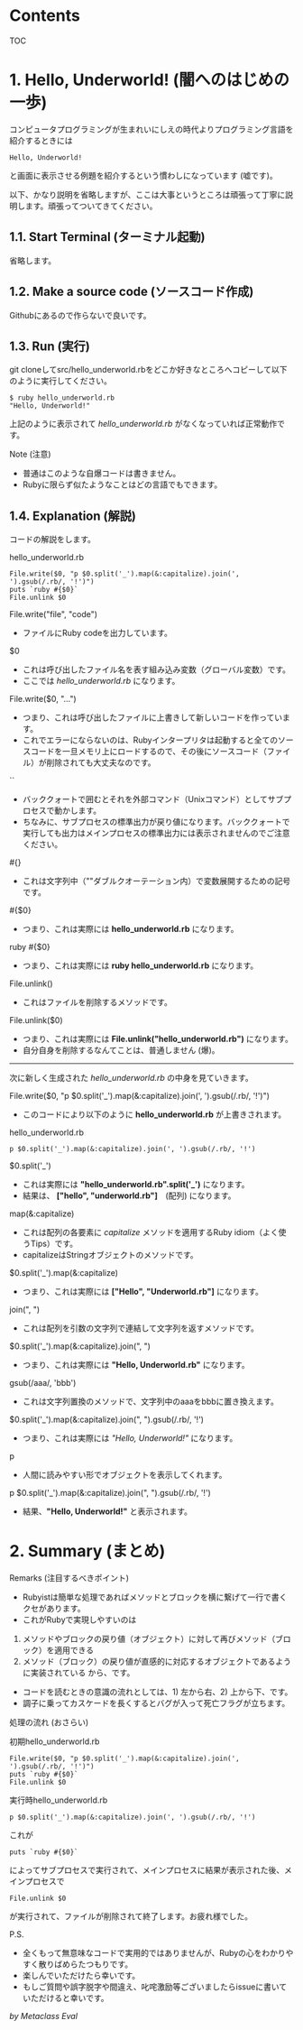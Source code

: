 Contents
=================

TOC

# 1. Hello, Underworld! (闇へのはじめの一歩)

コンピュータプログラミングが生まれいにしえの時代よりプログラミング言語を紹介するときには

```
Hello, Underworld!
```

と画面に表示させる例題を紹介するという慣わしになっています (嘘です)。


以下、かなり説明を省略しますが、ここは大事というところは頑張って丁寧に説明します。頑張ってついてきてください。

## 1.1. Start Terminal (ターミナル起動)

省略します。

## 1.2. Make a source code (ソースコード作成)

Githubにあるので作らないで良いです。

## 1.3. Run (実行)

git cloneしてsrc/hello_underworld.rbをどこか好きなところへコピーして以下のように実行してください。

```
$ ruby hello_underworld.rb
"Hello, Underworld!"
```

上記のように表示されて *hello_underworld.rb* がなくなっていれば正常動作です。

Note (注意)
* 普通はこのような自爆コードは書きません。
* Rubyに限らず似たようなことはどの言語でもできます。

## 1.4. Explanation (解説)

コードの解説をします。

hello_underworld.rb
```
File.write($0, "p $0.split('_').map(&:capitalize).join(', ').gsub(/.rb/, '!')")
puts `ruby #{$0}`
File.unlink $0
```

File.write("file", "code")
* ファイルにRuby codeを出力しています。

$0
* これは呼び出したファイル名を表す組み込み変数（グローバル変数）です。
* ここでは *hello_underworld.rb* になります。

File.write($0, "...")
* つまり、これは呼び出したファイルに上書きして新しいコードを作っています。
* これでエラーにならないのは、Rubyインタープリタは起動すると全てのソースコードを一旦メモリ上にロードするので、その後にソースコード（ファイル）が削除されても大丈夫なのです。

``
* バッククォートで囲むとそれを外部コマンド（Unixコマンド）としてサブプロセスで動かします。
* ちなみに、サブプロセスの標準出力が戻り値になります。バッククォートで実行しても出力はメインプロセスの標準出力には表示されませんのでご注意ください。


#{}
* これは文字列中（""ダブルクオーテーション内）で変数展開するための記号です。

#{$0}
* つまり、これは実際には **hello_underworld.rb** になります。

ruby #{$0}
* つまり、これは実際には **ruby hello_underworld.rb** になります。

File.unlink()
* これはファイルを削除するメソッドです。

File.unlink($0)
* つまり、これは実際には **File.unlink("hello_underworld.rb")** になります。
* 自分自身を削除するなんてことは、普通しません (爆)。

----

次に新しく生成された *hello_underworld.rb* の中身を見ていきます。

File.write($0, "p $0.split('_').map(&:capitalize).join(', ').gsub(/.rb/, '!')")
* このコードにより以下のように **hello_underworld.rb** が上書きされます。

hello_underworld.rb
```
p $0.split('_').map(&:capitalize).join(', ').gsub(/.rb/, '!')
```

$0.split('_')
* これは実際には **"hello_underworld.rb".split('_')** になります。
* 結果は、 **["hello", "underworld.rb"]**　(配列) になります。

map(&:capitalize)
* これは配列の各要素に *capitalize* メソッドを適用するRuby idiom（よく使うTips）です。
* capitalizeはStringオブジェクトのメソッドです。

$0.split('_').map(&:capitalize)
* つまり、これは実際には **["Hello", "Underworld.rb"]** になります。

join(", ")
* これは配列を引数の文字列で連結して文字列を返すメソッドです。

$0.split('_').map(&:capitalize).join(", ")
* つまり、これは実際には **"Hello, Underworld.rb"** になります。

gsub(/aaa/, 'bbb')
* これは文字列置換のメソッドで、文字列中のaaaをbbbに置き換えます。

$0.split('_').map(&:capitalize).join(", ").gsub(/.rb/, '!')
* つまり、これは実際には *"Hello, Underworld!"* になります。

p
* 人間に読みやすい形でオブジェクトを表示してくれます。

p $0.split('_').map(&:capitalize).join(", ").gsub(/.rb/, '!')
* 結果、**"Hello, Underworld!"** と表示されます。

# 2. Summary (まとめ)

Remarks (注目するべきポイント)
* Rubyistは簡単な処理であればメソッドとブロックを横に繋げて一行で書くクセがあります。
* これがRubyで実現しやすいのは
 1. メソッドやブロックの戻り値（オブジェクト）に対して再びメソッド（ブロック）を適用できる
 2. メソッド（ブロック）の戻り値が直感的に対応するオブジェクトであるように実装されている
 から、です。
* コードを読むときの意識の流れとしては、1) 左から右、2) 上から下、です。
* 調子に乗ってカスケードを長くするとバグが入って死亡フラグが立ちます。

処理の流れ (おさらい)

初期hello_underworld.rb
```
File.write($0, "p $0.split('_').map(&:capitalize).join(', ').gsub(/.rb/, '!')")
puts `ruby #{$0}`
File.unlink $0
```

実行時hello_underworld.rb
```
p $0.split('_').map(&:capitalize).join(', ').gsub(/.rb/, '!')
```

これが
```
puts `ruby #{$0}`
```

によってサブプロセスで実行されて、メインプロセスに結果が表示された後、メインプロセスで
```
File.unlink $0
```

が実行されて、ファイルが削除されて終了します。お疲れ様でした。

P.S.
* 全くもって無意味なコードで実用的ではありませんが、Rubyの心をわかりやすく散りばめらたつもりです。
* 楽しんでいただけたら幸いです。
* もしご質問や誤字脱字や間違え、叱咤激励等ございましたらissueに書いていただけると幸いです。

*by Metaclass Eval*


